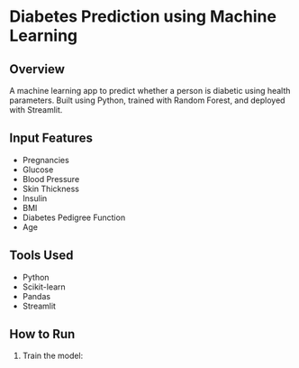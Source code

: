 # Diabetes Prediction using Machine Learning

## Overview
A machine learning app to predict whether a person is diabetic using health parameters. Built using Python, trained with Random Forest, and deployed with Streamlit.

## Input Features
- Pregnancies
- Glucose
- Blood Pressure
- Skin Thickness
- Insulin
- BMI
- Diabetes Pedigree Function
- Age

## Tools Used
- Python
- Scikit-learn
- Pandas
- Streamlit

## How to Run
1. Train the model:
